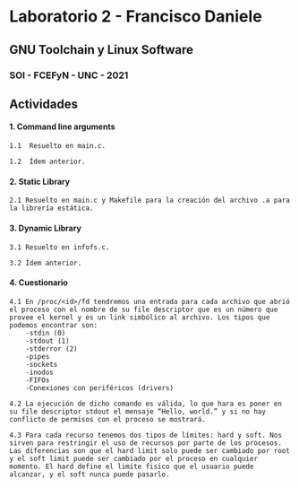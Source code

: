 # Laboratorio 2 - Francisco Daniele
## GNU Toolchain y Linux Software
### SOI - FCEFyN - UNC - 2021

## Actividades
#### 1. Command line arguments

    1.1  Resuelto en main.c.
    
    1.2  Ídem anterior.

#### 2. Static Library

    2.1 Resuelto en main.c y Makefile para la creación del archivo .a para la librería estática.

#### 3. Dynamic Library

    3.1 Resuelto en infofs.c.

    3.2 Ídem anterior.

#### 4. Cuestionario

    4.1 En /proc/<id>/fd tendremos una entrada para cada archivo que abrió el proceso con el nombre de su file descriptor que es un número que provee el kernel y es un link simbólico al archivo. Los tipos que podemos encontrar son:
        -stdin (0)
        -stdout (1)
        -stderror (2)
        -pipes
        -sockets
        -inodos
        -FIFOs
        -Conexiones con periféricos (drivers)

    4.2 La ejecución de dicho comando es válida, lo que hara es poner en su file descriptor stdout el mensaje “Hello, world.” y si no hay conflicto de permisos con el proceso se mostrará.    

    4.3 Para cada recurso tenemos dos tipos de límites: hard y soft. Nos sirven para restringir el uso de recursos por parte de los procesos.
    Las diferencias son que el hard limit solo puede ser cambiado por root y el soft limit puede ser cambiado por el proceso en cualquier momento. El hard define el limite fisico que el usuario puede alcanzar, y el soft nunca puede pasarlo.